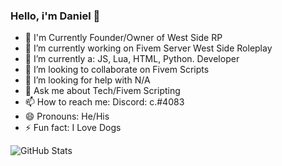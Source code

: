 ### Hello, i'm Daniel 👋

- 🔨 I'm Currently Founder/Owner of West Side RP
- 🔭 I’m currently working on Fivem Server West Side Roleplay
- 🌱 I’m currently a: JS, Lua, HTML, Python. Developer
- 👯 I’m looking to collaborate on Fivem Scripts
- 🤔 I’m looking for help with N/A
- 💬 Ask me about Tech/Fivem Scripting
- 📫 How to reach me: Discord: c.#4083
- 😄 Pronouns: He/His
- ⚡ Fun fact: I Love Dogs

![GitHub Stats](https://github-readme-stats.vercel.app/api?username=HeadDevDaniel&theme=radical)
